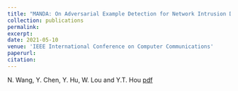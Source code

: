 ```yaml
---
title: "MANDA: On Adversarial Example Detection for Network Intrusion Detection System"
collection: publications
permalink: 
excerpt: 
date: 2021-05-10
venue: 'IEEE International Conference on Computer Communications'
paperurl: 
citation: 
---
```


N. Wang, Y. Chen, Y. Hu, W. Lou and Y.T. Hou
[pdf](http://ning-wang1.github.io/files/manda.pdf)

